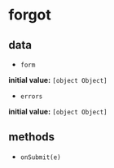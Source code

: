 # forgot 

## data 

- `form` 

**initial value:** `[object Object]` 

- `errors` 

**initial value:** `[object Object]` 

## methods 

- `onSubmit(e)` 

